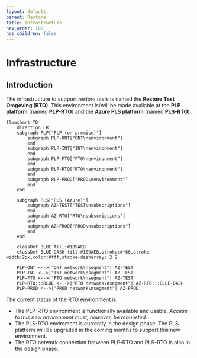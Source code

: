 ```yaml
---
layout: default
parent: Restore
title: Infrastructure
nav_order: 100
has_children: false
---
```


# Infrastructure

## Introduction
The infrastructure to support *restore tests* is named the **Restore Test Omgeving (RTO)**. This environment is/will be made available at the **PLP platform** (named **PLP-RTO**) and the **Azure PLS platform** (named **PLS-RTO**). 

```mermaid
flowchart TD
    direction LR
    subgraph PLP["PLP (on-premise)"]
        subgraph PLP-ONT["ONT\nenvironment"]
        end
        subgraph PLP-INT["INT\nenvironment"]
        end
        subgraph PLP-FTO["FTO\nenvironment"]
        end
        subgraph PLP-RTO["RTO\nenvironment"]
        end
        subgraph PLP-PROD["PROD\nenvironment"]
        end
    end
    
    subgraph PLS["PLS (Azure)"]
        subgraph AZ-TEST["TEST\nsubscriptions"]
        end
        subgraph AZ-RTO["RTO\nsubscriptions"]
        end
        subgraph AZ-PROD["PROD\nsubscriptions"]
        end
    end

    classDef BLUE fill:#109AEB
    classDef BLUE-DASH fill:#109AEB,stroke:#f66,stroke-width:2px,color:#fff,stroke-dasharray: 2 2

    PLP-ONT <-->|"ONT network\nsegment"| AZ-TEST
    PLP-INT <-->|"INT network\nsegment"| AZ-TEST
    PLP-FTO <-->|"FTO network\nsegment"| AZ-TEST
    PLP-RTO:::BLUE <-.->|"RTO network\nsegment"| AZ-RTO:::BLUE-DASH
    PLP-PROD <-->|"PROD network\nsegment"| AZ-PROD
```

The current status of the RTO environment is:
- The PLP-RTO environment is functionally available and usable. *Access to this new environment must, however, be requested.*
- The PLS-RTO enviroment is currently in the design phase. The PLS platform will be upgraded in the coming months to support this new environment. 
- The RTO network connection between PLP-RTO and PLS-RTO is also in the design phase.

